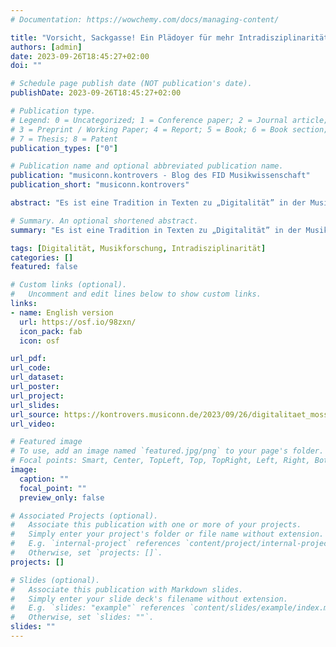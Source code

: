```yaml
---
# Documentation: https://wowchemy.com/docs/managing-content/

title: "Vorsicht, Sackgasse! Ein Plädoyer für mehr Intradisziplinarität"
authors: [admin]
date: 2023-09-26T18:45:27+02:00
doi: ""

# Schedule page publish date (NOT publication's date).
publishDate: 2023-09-26T18:45:27+02:00

# Publication type.
# Legend: 0 = Uncategorized; 1 = Conference paper; 2 = Journal article;
# 3 = Preprint / Working Paper; 4 = Report; 5 = Book; 6 = Book section;
# 7 = Thesis; 8 = Patent
publication_types: ["0"]

# Publication name and optional abbreviated publication name.
publication: "musiconn.kontrovers - Blog des FID Musikwissenschaft"
publication_short: "musiconn.kontrovers"

abstract: "Es ist eine Tradition in Texten zu „Digitalität” in der Musikforschung, gleich zu Beginn festzustellen, dass diese bereits seit vielen Jahren zum festen Bestandteil des musikwissenschaftlichen Methodenrepertoires gehört. Ebenso ist es üblich, darauf hinzuweisen, dass diese „neuartigen Methoden“ ein ungeahntes Potential für unsere Disziplin freilegen können/sollen/werden, und dass es sich deshalb lohnt, in sie zu investieren. Eine andere Texttradition hingegen verweist darauf, dass der bisherige Ertrag von computergestützten Methoden allenfalls als mäßig beschrieben werden könne. Der Nachweis erstens der Neuheit und zweitens des qualitativen Zugewinns algorithmisch oder statistisch erzeugter Resultate gegenüber händisch in Eigen- und Einzelarbeit erzeugten Erkenntnissen stehe noch aus."

# Summary. An optional shortened abstract.
summary: "Es ist eine Tradition in Texten zu „Digitalität” in der Musikforschung, gleich zu Beginn festzustellen, dass diese bereits seit vielen Jahren zum festen Bestandteil des musikwissenschaftlichen Methodenrepertoires gehört. Ebenso ist es üblich, darauf hinzuweisen, dass diese „neuartigen Methoden“ ein ungeahntes Potential für unsere Disziplin freilegen können/sollen/werden, und dass es sich deshalb lohnt, in sie zu investieren. Eine andere Texttradition hingegen verweist darauf, dass der bisherige Ertrag von computergestützten Methoden allenfalls als mäßig beschrieben werden könne. Der Nachweis erstens der Neuheit und zweitens des qualitativen Zugewinns algorithmisch oder statistisch erzeugter Resultate gegenüber händisch in Eigen- und Einzelarbeit erzeugten Erkenntnissen stehe noch aus."

tags: [Digitalität, Musikforschung, Intradisziplinarität]
categories: []
featured: false

# Custom links (optional).
#   Uncomment and edit lines below to show custom links.
links:
- name: English version
  url: https://osf.io/98zxn/
  icon_pack: fab
  icon: osf

url_pdf:
url_code:
url_dataset:
url_poster:
url_project:
url_slides:
url_source: https://kontrovers.musiconn.de/2023/09/26/digitalitaet_moss/
url_video:

# Featured image
# To use, add an image named `featured.jpg/png` to your page's folder. 
# Focal points: Smart, Center, TopLeft, Top, TopRight, Left, Right, BottomLeft, Bottom, BottomRight.
image:
  caption: ""
  focal_point: ""
  preview_only: false

# Associated Projects (optional).
#   Associate this publication with one or more of your projects.
#   Simply enter your project's folder or file name without extension.
#   E.g. `internal-project` references `content/project/internal-project/index.md`.
#   Otherwise, set `projects: []`.
projects: []

# Slides (optional).
#   Associate this publication with Markdown slides.
#   Simply enter your slide deck's filename without extension.
#   E.g. `slides: "example"` references `content/slides/example/index.md`.
#   Otherwise, set `slides: ""`.
slides: ""
---
```

